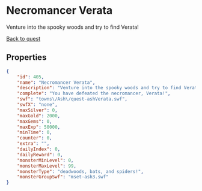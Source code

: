 # Necromancer Verata

Venture into the spooky woods and try to find Verata!

[Back to quest](../quests.md)

## Properties

```json
{
    "id": 405,
    "name": "Necromancer Verata",
    "description": "Venture into the spooky woods and try to find Verata!",
    "complete": "You have defeated the necromancer, Verata!",
    "swf": "towns\/Ash\/quest-ashVerata.swf",
    "swfX": "none",
    "maxSilver": 0,
    "maxGold": 2000,
    "maxGems": 0,
    "maxExp": 50000,
    "minTime": 0,
    "counter": 0,
    "extra": "",
    "dailyIndex": 0,
    "dailyReward": 0,
    "monsterMinLevel": 0,
    "monsterMaxLevel": 99,
    "monsterType": "deadwoods, bats, and spiders!",
    "monsterGroupSwf": "mset-ash3.swf"
}
```

